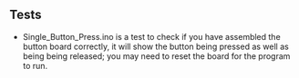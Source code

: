 ## Tests

- Single_Button_Press.ino is a test to check if you have assembled the button board correctly, it will show the button being pressed as well as being
  being released; you may need to reset the board for the program to run.